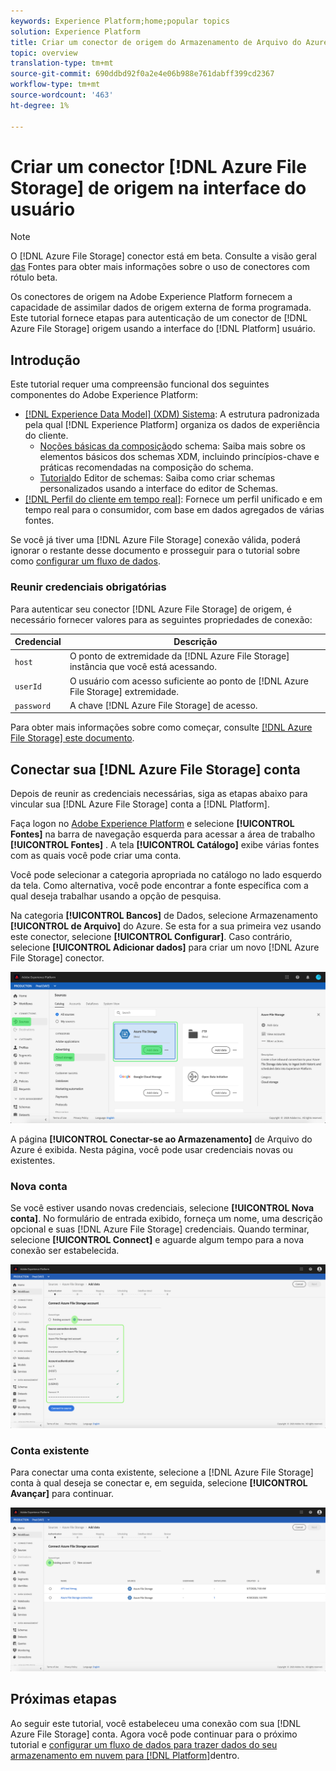 ```yaml
---
keywords: Experience Platform;home;popular topics
solution: Experience Platform
title: Criar um conector de origem do Armazenamento de Arquivo do Azure na interface do usuário
topic: overview
translation-type: tm+mt
source-git-commit: 690ddbd92f0a2e4e06b988e761dabff399cd2367
workflow-type: tm+mt
source-wordcount: '463'
ht-degree: 1%

---
```



# Criar um conector [!DNL Azure File Storage] de origem na interface do usuário

>[!NOTE]
>
>O [!DNL Azure File Storage] conector está em beta. Consulte a visão geral [das](../../../../home.md#terms-and-conditions) Fontes para obter mais informações sobre o uso de conectores com rótulo beta.

Os conectores de origem na Adobe Experience Platform fornecem a capacidade de assimilar dados de origem externa de forma programada. Este tutorial fornece etapas para autenticação de um conector de [!DNL Azure File Storage] origem usando a interface do [!DNL Platform] usuário.

## Introdução

Este tutorial requer uma compreensão funcional dos seguintes componentes do Adobe Experience Platform:

- [[!DNL Experience Data Model] (XDM) Sistema](../../../../../xdm/home.md): A estrutura padronizada pela qual [!DNL Experience Platform] organiza os dados de experiência do cliente.
   - [Noções básicas da composição](../../../../../xdm/schema/composition.md)do schema: Saiba mais sobre os elementos básicos dos schemas XDM, incluindo princípios-chave e práticas recomendadas na composição do schema.
   - [Tutorial](../../../../../xdm/tutorials/create-schema-ui.md)do Editor de schemas: Saiba como criar schemas personalizados usando a interface do editor de Schemas.
- [[!DNL Perfil do cliente em tempo real]](../../../../../profile/home.md): Fornece um perfil unificado e em tempo real para o consumidor, com base em dados agregados de várias fontes.

Se você já tiver uma [!DNL Azure File Storage] conexão válida, poderá ignorar o restante desse documento e prosseguir para o tutorial sobre como [configurar um fluxo de dados](../../dataflow/batch/cloud-storage.md).

### Reunir credenciais obrigatórias

Para autenticar seu conector [!DNL Azure File Storage] de origem, é necessário fornecer valores para as seguintes propriedades de conexão:

| Credencial | Descrição |
| ---------- | ----------- |
| `host` | O ponto de extremidade da [!DNL Azure File Storage] instância que você está acessando. |
| `userId` | O usuário com acesso suficiente ao ponto de [!DNL Azure File Storage] extremidade. |
| `password` | A chave [!DNL Azure File Storage] de acesso. |

Para obter mais informações sobre como começar, consulte [ [!DNL Azure File Storage] este documento](https://docs.microsoft.com/en-us/azure/storage/files/storage-how-to-use-files-windows).

## Conectar sua [!DNL Azure File Storage] conta

Depois de reunir as credenciais necessárias, siga as etapas abaixo para vincular sua [!DNL Azure File Storage] conta a [!DNL Platform].

Faça logon no [Adobe Experience Platform](https://platform.adobe.com) e selecione **[!UICONTROL Fontes]** na barra de navegação esquerda para acessar a área de trabalho **[!UICONTROL Fontes]** . A tela **[!UICONTROL Catálogo]** exibe várias fontes com as quais você pode criar uma conta.

Você pode selecionar a categoria apropriada no catálogo no lado esquerdo da tela. Como alternativa, você pode encontrar a fonte específica com a qual deseja trabalhar usando a opção de pesquisa.

Na categoria **[!UICONTROL Bancos]** de Dados, selecione Armazenamento **[!UICONTROL de Arquivo]** do Azure. Se esta for a sua primeira vez usando este conector, selecione **[!UICONTROL Configurar]**. Caso contrário, selecione **[!UICONTROL Adicionar dados]** para criar um novo [!DNL Azure File Storage] conector.

![catálogo](../../../../images/tutorials/create/azure-file-storage/catalog.png)

A página **[!UICONTROL Conectar-se ao Armazenamento]** de Arquivo do Azure é exibida. Nesta página, você pode usar credenciais novas ou existentes.

### Nova conta

Se você estiver usando novas credenciais, selecione **[!UICONTROL Nova conta]**. No formulário de entrada exibido, forneça um nome, uma descrição opcional e suas [!DNL Azure File Storage] credenciais. Quando terminar, selecione **[!UICONTROL Connect]** e aguarde algum tempo para a nova conexão ser estabelecida.

![connect](../../../../images/tutorials/create/azure-file-storage/new.png)

### Conta existente

Para conectar uma conta existente, selecione a [!DNL Azure File Storage] conta à qual deseja se conectar e, em seguida, selecione **[!UICONTROL Avançar]** para continuar.

![existente](../../../../images/tutorials/create/azure-file-storage/existing.png)

## Próximas etapas

Ao seguir este tutorial, você estabeleceu uma conexão com sua [!DNL Azure File Storage] conta. Agora você pode continuar para o próximo tutorial e [configurar um fluxo de dados para trazer dados do seu armazenamento em nuvem para [!DNL Platform]](../../dataflow/batch/cloud-storage.md)dentro.